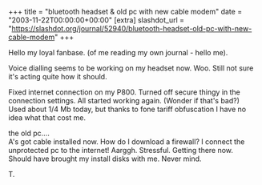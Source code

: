 +++
title = "bluetooth headset & old pc with new cable modem"
date = "2003-11-22T00:00:00+00:00"
[extra]
slashdot_url = "https://slashdot.org/journal/52940/bluetooth-headset-old-pc-with-new-cable-modem"
+++

<p>Hello my loyal fanbase. (of me reading my own journal - hello me).</p>
<p>Voice dialling seems to be working on my headset now. Woo. Still not sure it's acting quite how it should.</p>
<p>Fixed internet connection on my P800. Turned off secure thingy in the connection settings. All started working again. (Wonder if that's bad?)<br>Used about 1/4 Mb today, but thanks to fone tariff obfuscation I have no idea what that cost me.</p>
<p>the old pc....<br>A's got cable installed now. How do I download a firewall? I connect the unprotected pc to the internet! Aarggh. Stressful. Getting there now.<br>Should have brought my install disks with me. Never mind.</p>
<p>T.</p>

